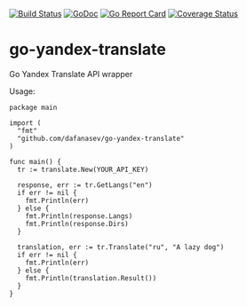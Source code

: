 [![Build Status](https://travis-ci.org/dafanasev/go-yandex-translate.svg?branch=master)](https://travis-ci.org/dafanasev/go-yandex-translate)
[![GoDoc](https://godoc.org/github.com/dafanasev/go-yandex-translate?status.svg)](https://godoc.org/github.com/dafanasev/go-yandex-translate)
[![Go Report Card](https://goreportcard.com/badge/github.com/dafanasev/go-yandex-translate)](https://goreportcard.com/report/github.com/dafanasev/go-yandex-translate)
[![Coverage Status](https://coveralls.io/repos/github/dafanasev/go-yandex-translate/badge.svg)](https://coveralls.io/github/dafanasev/go-yandex-translate)

go-yandex-translate
===================

Go Yandex Translate API wrapper

Usage:

```
package main

import (
  "fmt"
  "github.com/dafanasev/go-yandex-translate"
)

func main() {
  tr := translate.New(YOUR_API_KEY)

  response, err := tr.GetLangs("en")
  if err != nil {
    fmt.Println(err)
  } else {
    fmt.Println(response.Langs)
    fmt.Println(response.Dirs)
  }

  translation, err := tr.Translate("ru", "A lazy dog")
  if err != nil {
    fmt.Println(err)
  } else {
    fmt.Println(translation.Result())
  }
}
```
